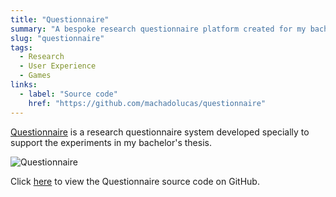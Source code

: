 ```yaml
---
title: "Questionnaire"
summary: "A bespoke research questionnaire platform created for my bachelor's thesis experiments."
slug: "questionnaire"
tags:
  - Research
  - User Experience
  - Games
links:
  - label: "Source code"
    href: "https://github.com/machadolucas/questionnaire"
---
```


[Questionnaire](https://github.com/machadolucas/questionnaire "Click to access Questionnaire code") is a research questionnaire system developed specially to support the experiments in my bachelor's thesis.

![Questionnaire](/projects/questionnaire.jpg)

Click [here](https://github.com/machadolucas/questionnaire) to view the Questionnaire source code on GitHub.
